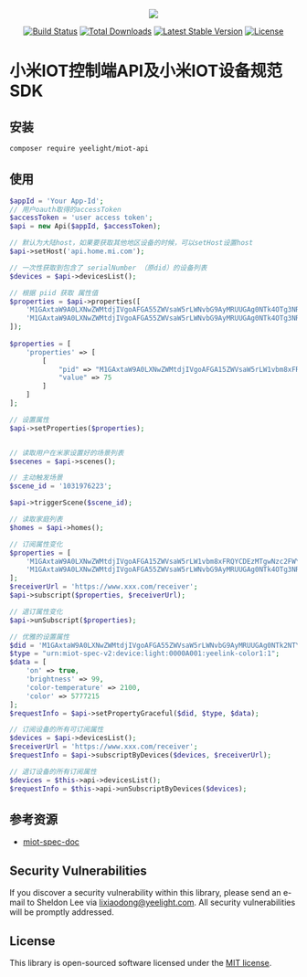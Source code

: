 <p align="center"><img src="https://www.yeelight.com/yeelight201703/i/image/newindex/logo.png"></p>

<p align="center">
<a href="https://travis-ci.org/yeelight/miot-api"><img src="https://travis-ci.org/yeelight/miot-api.svg" alt="Build Status"></a>
<a href="https://packagist.org/packages/yeelight/miot-api"><img src="https://poser.pugx.org/yeelight/miot-api/d/total.svg" alt="Total Downloads"></a>
<a href="https://packagist.org/packages/yeelight/miot-api"><img src="https://poser.pugx.org/yeelight/miot-api/v/stable.svg" alt="Latest Stable Version"></a>
<a href="https://packagist.org/packages/yeelight/miot-api"><img src="https://poser.pugx.org/yeelight/miot-api/license.svg" alt="License"></a>
</p>

# 小米IOT控制端API及小米IOT设备规范 SDK

## 安装

``` sh
composer require yeelight/miot-api
```

## 使用

``` php
$appId = 'Your App-Id';
// 用户oauth取得的accessToken
$accessToken = 'user access token';
$api = new Api($appId, $accessToken);

// 默认为大陆host，如果要获取其他地区设备的时候，可以setHost设置host
$api->setHost('api.home.mi.com');

// 一次性获取到包含了 serialNumber （原did）的设备列表
$devices = $api->devicesList();

// 根据 piid 获取 属性值 
$properties = $api->properties([
    'M1GAxtaW9A0LXNwZWMtdjIVgoAFGA55ZWVsaW5rLWNvbG9AyMRUUGAg0NTk4OTg3NRVoAA.2.1',
    'M1GAxtaW9A0LXNwZWMtdjIVgoAFGA55ZWVsaW5rLWNvbG9AyMRUUGAg0NTk4OTg3NRVoAA.2.2',
]);
        
$properties = [
    'properties' => [
        [
            "pid" => "M1GAxtaW9A0LXNwZWMtdjIVgoAFGA15ZWVsaW5rLW1vbm8xFRQYCDEzMTgwNzc2FWYA.2.2",
            "value" => 75
        ]
    ]
];

// 设置属性
$api->setProperties($properties);


// 读取用户在米家设置好的场景列表
$secenes = $api->scenes();

// 主动触发场景
$scene_id = '1031976223';

$api->triggerScene($scene_id);

// 读取家庭列表
$homes = $api->homes();

// 订阅属性变化
$properties = [
    'M1GAxtaW9A0LXNwZWMtdjIVgoAFGA15ZWVsaW5rLW1vbm8xFRQYCDEzMTgwNzc2FWYA.2.2',
    'M1GAxtaW9A0LXNwZWMtdjIVgoAFGA55ZWVsaW5rLWNvbG9AyMRUUGAg0NTk4OTg3NRVoAA.2.1',
];
$receiverUrl = 'https://www.xxx.com/receiver';
$api->subscript($properties, $receiverUrl);

// 退订属性变化
$api->unSubscript($properties);

// 优雅的设置属性
$did = 'M1GAxtaW9A0LXNwZWMtdjIVgoAFGA55ZWVsaW5rLWNvbG9AyMRUUGAg0NTk2NTYwNRVoAA';
$type = "urn:miot-spec-v2:device:light:0000A001:yeelink-color1:1";
$data = [
    'on' => true,
    'brightness' => 99,
    'color-temperature' => 2100,
    'color' => 5777215
];
$requestInfo = $api->setPropertyGraceful($did, $type, $data);

// 订阅设备的所有可订阅属性
$devices = $api->devicesList();
$receiverUrl = 'https://www.xxx.com/receiver';
$requestInfo = $api->subscriptByDevices($devices, $receiverUrl);

// 退订设备的所有订阅属性
$devices = $this->api->devicesList();
$requestInfo = $this->api->unSubscriptByDevices($devices);
```

## 参考资源

+ [miot-spec-doc](https://github.com/MiEcosystem/miot-spec-doc)

## Security Vulnerabilities

If you discover a security vulnerability within this library, please send an e-mail to Sheldon Lee via [lixiaodong@yeelight.com](mailto:lixiaodong@yeelight.com). All security vulnerabilities will be promptly addressed.


## License

This library is open-sourced software licensed under the [MIT license](https://opensource.org/licenses/MIT).